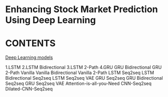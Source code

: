 # Enhancing Stock Market Prediction Using Deep Learning

# CONTENTS
[Deep Learning models](deep-learning)
  
  1.LSTM
  2.LSTM Bidirectional
  3.LSTM 2-Path
  4.GRU
GRU Bidirectional
GRU 2-Path
Vanilla
Vanilla Bidirectional
Vanilla 2-Path
LSTM Seq2seq
LSTM Bidirectional Seq2seq
LSTM Seq2seq VAE
GRU Seq2seq
GRU Bidirectional Seq2seq
GRU Seq2seq VAE
Attention-is-all-you-Need
CNN-Seq2seq
Dilated-CNN-Seq2seq
